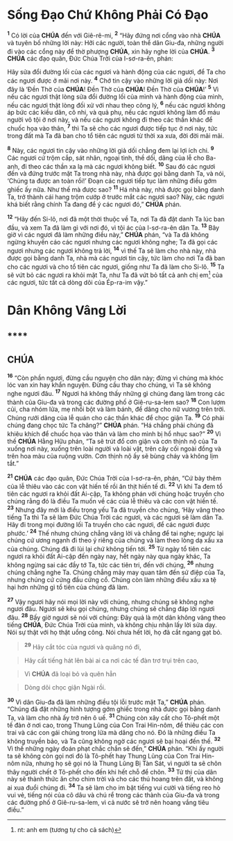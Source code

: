 # Sống Đạo Chứ Không Phải Có Đạo
<sup><b>1</b></sup> Có lời của **CHÚA** đến với Giê-rê-mi, <sup><b>2</b></sup> “Hãy đứng nơi cổng vào nhà **CHÚA** và tuyên bố những lời này: Hỡi các người, toàn thể dân Giu-đa, những người đi vào các cổng này để thờ phượng **CHÚA**, xin hãy nghe lời của **CHÚA**. <sup><b>3</b></sup> **CHÚA** các đạo quân, Đức Chúa Trời của I-sơ-ra-ên, phán:

Hãy sửa đổi đường lối của các ngươi và hành động của các ngươi, để Ta cho các ngươi được ở mãi nơi này. <sup><b>4</b></sup> Chớ tin cậy vào những lời giả dối này: Nơi đây là ‘Đền Thờ của **CHÚA**! Đền Thờ của **CHÚA**! Đền Thờ của **CHÚA**!’ <sup><b>5</b></sup> Vì nếu các ngươi thật lòng sửa đổi đường lối của mình và hành động của mình, nếu các ngươi thật lòng đối xử với nhau theo công lý, <sup><b>6</b></sup> nếu các ngươi không áp bức các kiều dân, cô nhi, và quả phụ, nếu các ngươi không làm đổ máu người vô tội ở nơi này, và nếu các ngươi không đi theo các thần khác để chuốc họa vào thân, <sup><b>7</b></sup> thì Ta sẽ cho các ngươi được tiếp tục ở nơi này, tức trong đất mà Ta đã ban cho tổ tiên các ngươi từ thời xa xưa, đời đời mãi mãi.

<sup><b>8</b></sup> Này, các ngươi tin cậy vào những lời giả dối chẳng đem lại lợi ích chi. <sup><b>9</b></sup> Các ngươi cứ trộm cắp, sát nhân, ngoại tình, thề dối, dâng của lễ cho Ba-anh, đi theo các thần xa lạ mà các ngươi không biết. <sup><b>10</b></sup> Sau đó các ngươi đến và đứng trước mặt Ta trong nhà này, nhà được gọi bằng danh Ta, và nói, ‘Chúng ta được an toàn rồi!’ Đoạn các ngươi tiếp tục làm những điều gớm ghiếc ấy nữa. Như thế mà được sao? <sup><b>11</b></sup> Há nhà này, nhà được gọi bằng danh Ta, trở thành cái hang trộm cướp ở trước mắt các ngươi sao? Này, các ngươi khá biết rằng chính Ta đang để ý các ngươi đó,” **CHÚA** phán.

<sup><b>12</b></sup> “Hãy đến Si-lô, nơi đã một thời thuộc về Ta, nơi Ta đã đặt danh Ta lúc ban đầu, và xem Ta đã làm gì với nơi đó, vì tội ác của I-sơ-ra-ên dân Ta. <sup><b>13</b></sup> Bây giờ vì các ngươi đã làm những điều này,” **CHÚA** phán, “và Ta đã không ngừng khuyến cáo các ngươi nhưng các ngươi không nghe; Ta đã gọi các ngươi nhưng các ngươi không trả lời, <sup><b>14</b></sup> vì thế Ta sẽ làm cho nhà này, nhà được gọi bằng danh Ta, nhà mà các ngươi tin cậy, tức làm cho nơi Ta đã ban cho các ngươi và cho tổ tiên các ngươi, giống như Ta đã làm cho Si-lô. <sup><b>15</b></sup> Ta sẽ vứt bỏ các ngươi ra khỏi mặt Ta, như Ta đã vứt bỏ tất cả anh chị em[^1-33df44f1-c7fe-4db2-89cc-aeccaa507370] của các ngươi, tức tất cả dòng dõi của Ép-ra-im vậy.”


# Dân Không Vâng Lời

## ****

## CHÚA
<sup><b>16</b></sup> “Còn phần ngươi, đừng cầu nguyện cho dân này; đừng vì chúng mà khóc lóc van xin hay khẩn nguyện. Đừng cầu thay cho chúng, vì Ta sẽ không nghe ngươi đâu. <sup><b>17</b></sup> Ngươi há không thấy những gì chúng đang làm trong các thành của Giu-đa và trong các đường phố ở Giê-ru-sa-lem sao? <sup><b>18</b></sup> Con lượm củi, cha nhóm lửa, mẹ nhồi bột và làm bánh, để dâng cho nữ vương trên trời. Chúng rưới dâng của lễ quán cho các thần khác để chọc giận Ta. <sup><b>19</b></sup> Có phải chúng đang chọc tức Ta chăng?” **CHÚA** phán. “Há chẳng phải chúng đã khiêu khích để chuốc họa vào thân và làm cho mình bị hổ nhục sao?” <sup><b>20</b></sup> Vì thế **CHÚA** Hằng Hữu phán, “Ta sẽ trút đổ cơn giận và cơn thịnh nộ của Ta xuống nơi này, xuống trên loài người và loài vật, trên cây cối ngoài đồng và trên hoa màu của ruộng vườn. Cơn thịnh nộ ấy sẽ bùng cháy và không lịm tắt.”

<sup><b>21</b></sup> **CHÚA** các đạo quân, Đức Chúa Trời của I-sơ-ra-ên, phán, “Cứ bày thêm của lễ thiêu vào các con vật hiến tế rồi ăn thịt hiến tế đi. <sup><b>22</b></sup> Vì khi Ta đem tổ tiên các ngươi ra khỏi đất Ai-cập, Ta không phán với chúng hoặc truyền cho chúng rằng đó là điều Ta muốn về các của lễ thiêu và các con vật hiến tế. <sup><b>23</b></sup> Nhưng đây mới là điều trọng yếu Ta đã truyền cho chúng, ‘Hãy vâng theo tiếng Ta thì Ta sẽ làm Đức Chúa Trời các ngươi, và các ngươi sẽ làm dân Ta. Hãy đi trong mọi đường lối Ta truyền cho các ngươi, để các ngươi được phước.’ <sup><b>24</b></sup> Thế nhưng chúng chẳng vâng lời và chẳng để tai nghe; ngược lại chúng cứ ương ngạnh đi theo ý riêng của chúng và làm theo lòng dạ xấu xa của chúng. Chúng đã đi lùi lại chứ không tiến tới. <sup><b>25</b></sup> Từ ngày tổ tiên các ngươi ra khỏi đất Ai-cập đến ngày nay, hết ngày này qua ngày khác, Ta không ngừng sai các đầy tớ Ta, tức các tiên tri, đến với chúng, <sup><b>26</b></sup> nhưng chúng chẳng nghe Ta. Chúng chẳng mảy may quan tâm đến sứ điệp của Ta, nhưng chúng cứ cứng đầu cứng cổ. Chúng còn làm những điều xấu xa tệ hại hơn những gì tổ tiên của chúng đã làm.

<sup><b>27</b></sup> Vậy ngươi hãy nói mọi lời này với chúng, nhưng chúng sẽ không nghe ngươi đâu. Ngươi sẽ kêu gọi chúng, nhưng chúng sẽ chẳng đáp lời ngươi đâu. <sup><b>28</b></sup> Bấy giờ ngươi sẽ nói với chúng: Đây quả là một dân không vâng theo tiếng **CHÚA**, Đức Chúa Trời của mình, và không chịu nhận lấy lời sửa dạy. Nói sự thật với họ thật uổng công. Nói chưa hết lời, họ đã cắt ngang gạt bỏ.


> <sup><b>29</b></sup> Hãy cắt tóc của ngươi và quăng nó đi,
>


> Hãy cất tiếng hát lên bài ai ca nơi các tế đàn trơ trụi trên cao,
>


> Vì **CHÚA** đã loại bỏ và quên hẳn
>


> Dòng dõi chọc giận Ngài rồi.
>

<sup><b>30</b></sup> Vì dân Giu-đa đã làm những điều tội lỗi trước mặt Ta,” **CHÚA** phán. “Chúng đã đặt những hình tượng gớm ghiếc trong nhà được gọi bằng danh Ta, và làm cho nhà ấy trở nên ô uế. <sup><b>31</b></sup> Chúng còn xây cất cho Tô-phết một tế đàn ở nơi cao, trong Thung Lũng của Con Trai Hin-nôm, để thiêu các con trai và các con gái chúng trong lửa mà dâng cho nó. Đó là những điều Ta không truyền bảo, và Ta cũng không ngờ các ngươi sẽ bại hoại đến thế. <sup><b>32</b></sup> Vì thế những ngày đoán phạt chắc chắn sẽ đến,” **CHÚA** phán. “Khi ấy người ta sẽ không còn gọi nơi đó là Tô-phết hay Thung Lũng của Con Trai Hin-nôm nữa, nhưng họ sẽ gọi nó là Thung Lũng Bị Tàn Sát, vì người ta sẽ chôn thây người chết ở Tô-phết cho đến khi hết chỗ để chôn. <sup><b>33</b></sup> Tử thi của dân này sẽ thành thức ăn cho chim trời và cho các thú hoang trên đất, và không ai xua đuổi chúng đi. <sup><b>34</b></sup> Ta sẽ làm cho im bặt tiếng vui cười và tiếng reo hò vui vẻ, tiếng nói của cô dâu và chú rể trong các thành của Giu-đa và trong các đường phố ở Giê-ru-sa-lem, vì cả nước sẽ trở nên hoang vắng tiêu điều.”

[^1-33df44f1-c7fe-4db2-89cc-aeccaa507370]: nt: anh em (tương tự cho cả sách)
